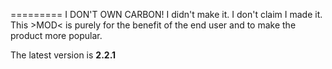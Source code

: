=========
I DON'T OWN CARBON!
I didn't make it. I don't claim I made it.
This >MOD< is purely for the benefit of the end user and to make the product more popular.


The latest version is **2.2.1**
